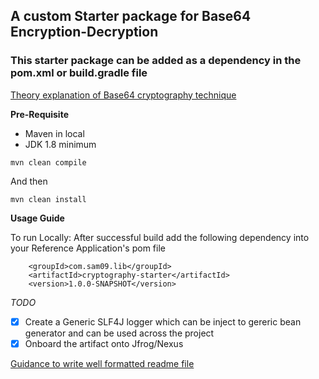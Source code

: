 ## A custom Starter package for Base64 Encryption-Decryption
### This starter package can be added as a dependency in the pom.xml or build.gradle file

[Theory explanation of Base64 cryptography technique](http://www.sunshine2k.de/articles/coding/base64/understanding_base64.html)

**Pre-Requisite**
 - Maven in local
 - JDK 1.8 minimum
 
````
mvn clean compile
````
And then
````
mvn clean install
````

**Usage Guide**

To run Locally:
After successful build add the following dependency into your Reference Application's pom file
````
    <groupId>com.sam09.lib</groupId>
    <artifactId>cryptography-starter</artifactId>
    <version>1.0.0-SNAPSHOT</version>
````
_TODO_
 - [x] Create a Generic SLF4J logger which can be inject to gereric bean generator and can be used across the project 
 - [x] Onboard the artifact onto Jfrog/Nexus
 
[Guidance to write well formatted readme file](https://docs.github.com/en/github/writing-on-github/getting-started-with-writing-and-formatting-on-github/basic-writing-and-formatting-syntax)